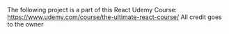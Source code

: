 The following project is a part of this React Udemy Course: https://www.udemy.com/course/the-ultimate-react-course/ 
All credit goes to the owner
